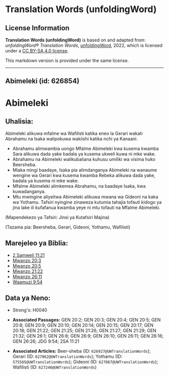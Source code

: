 # Translation Words (unfoldingWord)

## License Information

**Translation Words (unfoldingWord)** is based on and adapted from: _unfoldingWord® Translation Words_, [unfoldingWord](https://unfoldingword.org/utw), 2022, which is licensed under a [CC BY-SA 4.0 license](https://creativecommons.org/licenses/by-sa/4.0/legalcode.en).

This markdown version is provided under the same license.



--------------------------------

## Abimeleki (id: 626854)

Abimeleki
=========

Uhalisia:
---------

Abimeleki alikuwa mfalme wa Wafilisti katika eneo la Gerari wakati Abrahamu na Isaka walipokuwa wakiishi katika nchi ya Kanaani.

* Abrahamu alimwambia uongo Mfalme Abimeleki kwa kusema kwamba Sara alikuwa dada yake badala ya kusema ukweli kuwa ni mke wake.
* Abrahamu na Abimeleki walikubaliana kuhusu umiliki wa visima huko Beersheba.
* Miaka mingi baadaye, Isaka pia alimdanganya Abimeleki na wanaume wengine wa Gerari kwa kusema kwamba Rebeka alikuwa dada yake, badala ya kusema ni mke wake.
* Mfalme Abimeleki alimkemea Abrahamu, na baadaye Isaka, kwa kuwadanganya.
* Mtu mwingine aliyeitwa Abimeleki alikuwa mwana wa Gideoni na kaka wa Yothamu. Tafsiri nyingine zinaweza kutumia tahajia tofauti kidogo ya jina lake ili kufafanua kwamba yeye ni mtu tofauti na Mfalme Abimeleki.

(Mapendekezo ya Tafsiri: Jinsi ya Kutafsiri Majina)

(Tazama pia: Beersheba, Gerari, Gideoni, Yothamu, Wafilisti)

Marejeleo ya Biblia:
--------------------

* [2 Samweli 11:21](https://ref.ly/2Sam11:21)
* [Mwanzo 20:3](https://ref.ly/Gen20:3)
* [Mwanzo 20:5](https://ref.ly/Gen20:5)
* [Mwanzo 21:22](https://ref.ly/Gen21:22)
* [Mwanzo 26:11](https://ref.ly/Gen26:11)
* [Waamuzi 9:54](https://ref.ly/Judg9:54)

Data ya Neno:
-------------

* Strong's: H0040

* **Associated Passages:** GEN 20:2; GEN 20:3; GEN 20:4; GEN 20:5; GEN 20:8; GEN 20:9; GEN 20:10; GEN 20:14; GEN 20:15; GEN 20:17; GEN 20:18; GEN 21:22; GEN 21:25; GEN 21:26; GEN 21:27; GEN 21:29; GEN 21:32; GEN 26:1; GEN 26:8; GEN 26:9; GEN 26:10; GEN 26:11; GEN 26:16; GEN 26:26; JDG 9:54; 2SA 11:21
* **Associated Articles:** Beer-sheba (ID: `626927@UWTranslationWords`); Gerari (ID: `627062@UWTranslationWords`); Yothamu (ID: `575565@UWTranslationWords`); Gideoni (ID: `627067@UWTranslationWords`); Wafilisti (ID: `627246@UWTranslationWords`)

